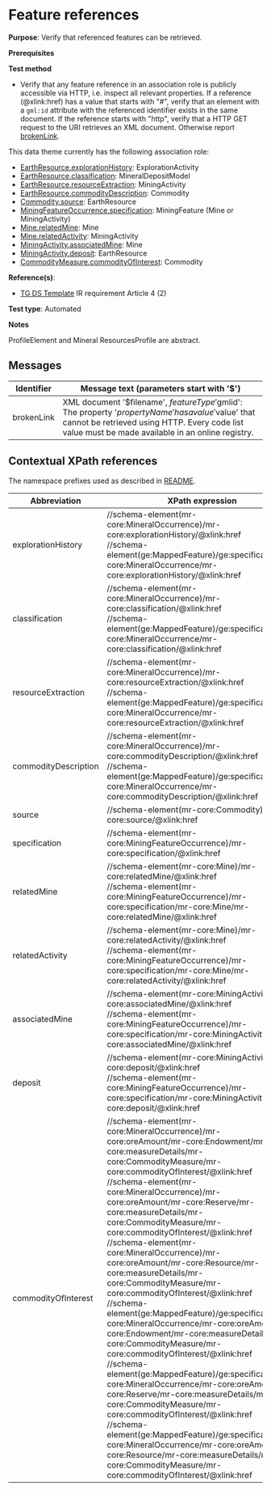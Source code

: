 # Feature references

**Purpose**: Verify that referenced features can be retrieved.

**Prerequisites**

**Test method**

* Verify that any feature reference in an association role is publicly accessible via HTTP, i.e. inspect all relevant properties. If a reference (@xlink:href) has a value that starts with "#", verify that an element with a `gml:id` attribute with the referenced identifier exists in the same document. If the reference starts with "http", verify that a HTTP GET request to the URI retrieves an XML document. Otherwise report [brokenLink](#brokenLink).

This data theme currently has the following association role:

* [EarthResource.explorationHistory](#explorationHistory): ExplorationActivity
* [EarthResource.classification](#classification): MineralDepositModel
* [EarthResource.resourceExtraction](#resourceExtraction): MiningActivity
* [EarthResource.commodityDescription](#commodityDescription): Commodity
* [Commodity.source](#source): EarthResource
* [MiningFeatureOccurrence.specification](#specificationMFO): MiningFeature (Mine or MiningActivity)
* [Mine.relatedMine](#relatedMine): Mine
* [Mine.relatedActivity](#relatedActivity): MiningActivity
* [MiningActivity.associatedMine](#associatedMine): Mine
* [MiningActivity.deposit](#deposit): EarthResource
* [CommodityMeasure.commodityOfInterest](#commodityOfInterest): Commodity


**Reference(s)**: 

* [TG DS Template](./README.md#ref_TG_DS_tmpl) IR requirement Article 4 (2)

**Test type**: Automated

**Notes**

ProfileElement and Mineral ResourcesProfile are abstract.

## Messages

Identifier  |  Message text (parameters start with '$')
---------------------------------------------------------- | -------------------------------------------------------------------------
brokenLink <a name="brokenLink"/>  |  XML document '$filename', $featureType '$gmlid': The property '$propertyName' has a value '$value' that cannot be retrieved using HTTP. Every code list value must be made available in an online registry. 

## Contextual XPath references

The namespace prefixes used as described in [README](./README.md#namespaces).

Abbreviation                         |  XPath expression    | Multiplicity    | Voidable
------------------------------------ | ---------------------|-----------------|------------
explorationHistory <a name="explorationHistory"></a> |  //schema-element(mr-core:MineralOccurrence)/mr-core:explorationHistory/@xlink:href <br> //schema-element(ge:MappedFeature)/ge:specification/mr-core:MineralOccurrence/mr-core:explorationHistory/@xlink:href | 1..\* | Yes
classification <a name="classification"></a> |  //schema-element(mr-core:MineralOccurrence)/mr-core:classification/@xlink:href <br> //schema-element(ge:MappedFeature)/ge:specification/mr-core:MineralOccurrence/mr-core:classification/@xlink:href | 1 | Yes
resourceExtraction <a name="resourceExtraction"></a> |  //schema-element(mr-core:MineralOccurrence)/mr-core:resourceExtraction/@xlink:href <br> //schema-element(ge:MappedFeature)/ge:specification/mr-core:MineralOccurrence/mr-core:resourceExtraction/@xlink:href | 0..\* | Yes
commodityDescription <a name="commodityDescription"></a> |  //schema-element(mr-core:MineralOccurrence)/mr-core:commodityDescription/@xlink:href <br> //schema-element(ge:MappedFeature)/ge:specification/mr-core:MineralOccurrence/mr-core:commodityDescription/@xlink:href | 1..\* | Yes
source <a name="source"></a> |  //schema-element(mr-core:Commodity)/mr-core:source/@xlink:href | 1 | No
specification <a name="specificationMFO"></a> |  //schema-element(mr-core:MiningFeatureOccurrence)/mr-core:specification/@xlink:href | 1 | No
relatedMine <a name="relatedMine"></a> |  //schema-element(mr-core:Mine)/mr-core:relatedMine/@xlink:href <br> //schema-element(mr-core:MiningFeatureOccurrence)/mr-core:specification/mr-core:Mine/mr-core:relatedMine/@xlink:href | 1..\* | Yes
relatedActivity <a name="relatedActivity"></a> |  //schema-element(mr-core:Mine)/mr-core:relatedActivity/@xlink:href <br> //schema-element(mr-core:MiningFeatureOccurrence)/mr-core:specification/mr-core:Mine/mr-core:relatedActivity/@xlink:href | 1..\* | No
associatedMine <a name="associatedMine"></a> |  //schema-element(mr-core:MiningActivity)/mr-core:associatedMine/@xlink:href <br> //schema-element(mr-core:MiningFeatureOccurrence)/mr-core:specification/mr-core:MiningActivity/mr-core:associatedMine/@xlink:href | 1 | No
deposit <a name="deposit"></a> |  //schema-element(mr-core:MiningActivity)/mr-core:deposit/@xlink:href <br> //schema-element(mr-core:MiningFeatureOccurrence)/mr-core:specification/mr-core:MiningActivity/mr-core:deposit/@xlink:href | 1 | No
commodityOfInterest <a name="commodityOfInterest"></a> | //schema-element(mr-core:MineralOccurrence)/mr-core:oreAmount/mr-core:Endowment/mr-core:measureDetails/mr-core:CommodityMeasure/mr-core:commodityOfInterest/@xlink:href <br> //schema-element(mr-core:MineralOccurrence)/mr-core:oreAmount/mr-core:Reserve/mr-core:measureDetails/mr-core:CommodityMeasure/mr-core:commodityOfInterest/@xlink:href <br> //schema-element(mr-core:MineralOccurrence)/mr-core:oreAmount/mr-core:Resource/mr-core:measureDetails/mr-core:CommodityMeasure/mr-core:commodityOfInterest/@xlink:href <br> //schema-element(ge:MappedFeature)/ge:specification/mr-core:MineralOccurrence/mr-core:oreAmount/mr-core:Endowment/mr-core:measureDetails/mr-core:CommodityMeasure/mr-core:commodityOfInterest/@xlink:href <br> //schema-element(ge:MappedFeature)/ge:specification/mr-core:MineralOccurrence/mr-core:oreAmount/mr-core:Reserve/mr-core:measureDetails/mr-core:CommodityMeasure/mr-core:commodityOfInterest/@xlink:href <br> //schema-element(ge:MappedFeature)/ge:specification/mr-core:MineralOccurrence/mr-core:oreAmount/mr-core:Resource/mr-core:measureDetails/mr-core:CommodityMeasure/mr-core:commodityOfInterest/@xlink:href | 1..\* | No